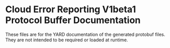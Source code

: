 # Cloud Error Reporting V1beta1 Protocol Buffer Documentation

These files are for the YARD documentation of the generated protobuf files.
They are not intended to be required or loaded at runtime.
